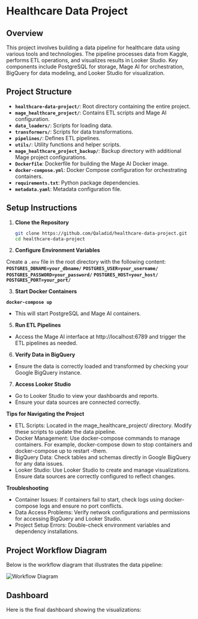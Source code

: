 # Healthcare Data Project

## Overview

This project involves building a data pipeline for healthcare data using various tools and technologies. The pipeline processes data from Kaggle, performs ETL operations, and visualizes results in Looker Studio. Key components include PostgreSQL for storage, Mage AI for orchestration, BigQuery for data modeling, and Looker Studio for visualization.

## Project Structure

- **`healthcare-data-project/`**: Root directory containing the entire project.
- **`mage_healthcare_project/`**: Contains ETL scripts and Mage AI configuration.
- **`data_loaders/`**: Scripts for loading data.
- **`transformers/`**: Scripts for data transformations.
- **`pipelines/`**: Defines ETL pipelines.
- **`utils/`**: Utility functions and helper scripts.
- **`mage_healthcare_project_backup/`**: Backup directory with additional Mage project configurations.
- **`Dockerfile`**: Dockerfile for building the Mage AI Docker image.
- **`docker-compose.yml`**: Docker Compose configuration for orchestrating containers.
- **`requirements.txt`**: Python package dependencies.
- **`metadata.yaml`**: Metadata configuration file.

## Setup Instructions

1. **Clone the Repository**

   ```sh
   git clone https://github.com/Qaladid/healthcare-data-project.git
   cd healthcare-data-project

2. **Configure Environment Variables**

Create a `.env` file in the root directory with the following content:
 **`POSTGRES_DBNAME=your_dbname/`**
 **`POSTGRES_USER=your_username/`**
 **`POSTGRES_PASSWORD=your_password/`**
 **`POSTGRES_HOST=your_host/`**
 **`POSTGRES_PORT=your_port/`**

3. **Start Docker Containers**
  
  **`docker-compose up`**
 - This will start PostgreSQL and Mage AI containers.

5. **Run ETL Pipelines**

 - Access the Mage AI interface at http://localhost:6789 and trigger the ETL pipelines as needed.

6. **Verify Data in BigQuery**

 - Ensure the data is correctly loaded and transformed by checking your Google BigQuery instance.

7. **Access Looker Studio**

 - Go to Looker Studio to view your dashboards and reports.
 - Ensure your data sources are connected correctly.

**Tips for Navigating the Project**
 - ETL Scripts: Located in the mage_healthcare_project/ directory. Modify these scripts to update the data pipeline.
 - Docker Management: Use docker-compose commands to manage containers. For example, docker-compose down to stop containers and docker-compose up to     restart  -them.
 - BigQuery Data: Check tables and schemas directly in Google BigQuery for any data issues.
 - Looker Studio: Use Looker Studio to create and manage visualizations. Ensure data sources are correctly configured to reflect changes.

**Troubleshooting**
 - Container Issues: If containers fail to start, check logs using docker-compose logs and ensure no port conflicts.
 - Data Access Problems: Verify network configurations and permissions for accessing BigQuery and Looker Studio.
 - Project Setup Errors: Double-check environment variables and dependency installations.

## Project Workflow Diagram
 Below is the workflow diagram that illustrates the data pipeline:
 
 ![Workflow Diagram](images/healthcare_workflow.png)

## Dashboard
 Here is the final dashboard showing the visualizations:
 <!-- ![Dashboard](images/dashboard.png) -->

